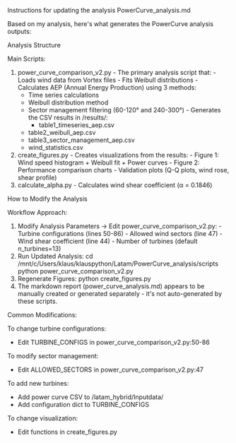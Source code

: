Instructions for updating the analysis PowerCurve_analysis.md

Based on my analysis, here's what generates the PowerCurve analysis outputs:

  Analysis Structure

  Main Scripts:
  1. power_curve_comparison_v2.py - The primary analysis script that:
    - Loads wind data from Vortex files
    - Fits Weibull distributions
    - Calculates AEP (Annual Energy Production) using 3 methods:
        - Time series calculations
      - Weibull distribution method
      - Sector management filtering (60-120° and 240-300°)
    - Generates the CSV results in /results/:
        - table1_timeseries_aep.csv
      - table2_weibull_aep.csv
      - table3_sector_management_aep.csv
      - wind_statistics.csv
  2. create_figures.py - Creates visualizations from the results:
    - Figure 1: Wind speed histogram + Weibull fit + Power curves
    - Figure 2: Performance comparison charts
    - Validation plots (Q-Q plots, wind rose, shear profile)
  3. calculate_alpha.py - Calculates wind shear coefficient (α = 0.1846)

  How to Modify the Analysis

  Workflow Approach:

  1. Modify Analysis Parameters → Edit power_curve_comparison_v2.py:
    - Turbine configurations (lines 50-86)
    - Allowed wind sectors (line 47)
    - Wind shear coefficient (line 44)
    - Number of turbines (default n_turbines=13)
  2. Run Updated Analysis:
  cd /mnt/c/Users/klaus/klauspython/Latam/PowerCurve_analysis/scripts
  python power_curve_comparison_v2.py
  3. Regenerate Figures:
  python create_figures.py
  4. The markdown report (power_curve_analysis.md) appears to be manually created or generated separately - it's not auto-generated by these scripts.

  Common Modifications:

  To change turbine configurations:
  - Edit TURBINE_CONFIGS in power_curve_comparison_v2.py:50-86

  To modify sector management:
  - Edit ALLOWED_SECTORS in power_curve_comparison_v2.py:47

  To add new turbines:
  - Add power curve CSV to /latam_hybrid/Inputdata/
  - Add configuration dict to TURBINE_CONFIGS

  To change visualization:
  - Edit functions in create_figures.py